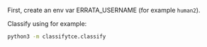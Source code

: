 First, create an env var ERRATA_USERNAME (for example `human2`).

Classify using for example:

```bash
python3 -m classifytce.classify
```
